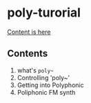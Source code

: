 # poly-turorial
[Content is here](https://hana.qux-jp.com/home/2019/02/?p=2346)

## Contents
1. what's `poly~`
2. Controlling 'poly~'
3. Getting into Polyphonic
4. Poliphonic FM synth
